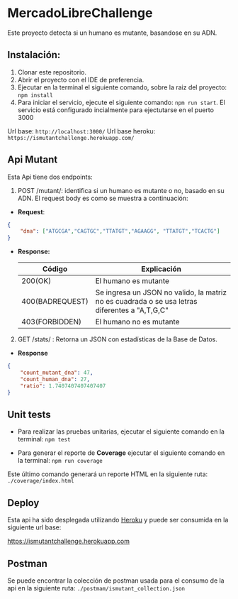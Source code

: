 # MercadoLibreChallenge

Este proyecto detecta si un humano es mutante, basandose en su ADN.

## Instalación:
1. Clonar este repositorio.
2. Abrir el proyecto con el IDE de preferencia.
3. Ejecutar en la terminal el siguiente comando, sobre la raiz del proyecto: `npm install`
4. Para iniciar el servicio, ejecute el siguiente comando: `npm run start`. El servicio está configurado incialmente para ejectutarse en el puerto 3000

Url base: `http://localhost:3000/`
Url base heroku: `https://ismutantchallenge.herokuapp.com/`

## Api Mutant
Esta Api tiene dos endpoints:

1. POST /mutant/: identifica si un humano es mutante o no, basado en su ADN.  El request body es como se muestra a continuación: 

- **Request**:
``` JSON
{
    "dna": ["ATGCGA","CAGTGC","TTATGT","AGAAGG", "TTATGT","TCACTG"]
}
```
- **Response:**

    | Código  |  Explicación |
    | ------------ | ------------ |
    | 200(OK)  |  El humano es mutante  |
    | 400(BADREQUEST) | Se ingresa un JSON no valido, la matriz no es cuadrada o se usa letras diferentes a "A,T,G,C" | 
    | 403(FORBIDDEN) | El humano no es mutante |

2. GET /stats/ : Retorna un JSON con estadísticas de la Base de Datos.

- **Response**

```JSON
{
    "count_mutant_dna": 47,
    "count_human_dna": 27,
    "ratio": 1.7407407407407407
}
```

## Unit tests

- Para realizar las pruebas unitarias, ejecutar el siguiente comando en la terminal:
`npm test`

- Para generar el reporte de **Coverage** ejecutar el siguiente comando en la terminal:
`npm run coverage`

Este último comando generará un reporte HTML en la siguiente ruta: 
`./coverage/index.html`

## Deploy

Esta api ha sido desplegada utilizando [Heroku](https://www.heroku.com/ "Heroku") y puede ser consumida en la siguiente url base:

https://ismutantchallenge.herokuapp.com

## Postman

Se puede encontrar la colección de postman usada para el consumo de la api en la siguiente ruta:
`./postmam/ismutant_collection.json`
